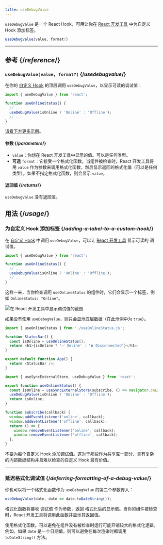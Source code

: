 ```yaml
---
title: useDebugValue
---
```


<Intro>

`useDebugValue` 是一个 React Hook，可用让你在 [React 开发工具](/learn/react-developer-tools) 中为自定义 Hook 添加标签。

```js
useDebugValue(value, format?)
```

</Intro>

<InlineToc />

---

## 参考 {/*reference*/}

### `useDebugValue(value, format?)` {/*usedebugvalue*/}

在你的 [自定义 Hook](/learn/reusing-logic-with-custom-hooks) 的顶层调用 `useDebugValue`，以显示可读的调试值：

```js
import { useDebugValue } from 'react';

function useOnlineStatus() {
  // ...
  useDebugValue(isOnline ? 'Online' : 'Offline');
  // ...
}
```

[请看下方更多示例](#usage)。

#### 参数 {/*parameters*/}

* `value`：你想在 React 开发工具中显示的值。可以是任何类型。
* **可选** `format`：它接受一个格式化函数。当组件被检查时，React 开发工具将用 `value` 作为参数来调用格式化函数，然后显示返回的格式化值（可以是任何类型）。如果不指定格式化函数，则会显示 `value`。

#### 返回值 {/*returns*/}

`useDebugValue` 没有返回值。

## 用法 {/*usage*/}

### 为自定义 Hook 添加标签 {/*adding-a-label-to-a-custom-hook*/}

在 [自定义 Hook](/learn/reusing-logic-with-custom-hooks) 中调用 `useDebugValue`，可以让 [React 开发工具](/learn/react-developer-tools) 显示可读的 <CodeStep step={1}>调试值</CodeStep>。

```js [[1, 5, "isOnline ? 'Online' : 'Offline'"]]
import { useDebugValue } from 'react';

function useOnlineStatus() {
  // ...
  useDebugValue(isOnline ? 'Online' : 'Offline');
  // ...
}
```

这样一来，当你检查调用 `useOnlineStatus` 的组件时，它们会显示一个标签，例如 `OnlineStatus: "Online"`。

![在 React 开发工具中显示调试值的截图](/images/docs/react-devtools-usedebugvalue.png)

如果没有使用 `useDebugValue`，则只会显示底层数据（在此示例中为 `true`）。

<Sandpack>

```js
import { useOnlineStatus } from './useOnlineStatus.js';

function StatusBar() {
  const isOnline = useOnlineStatus();
  return <h1>{isOnline ? '✅ Online' : '❌ Disconnected'}</h1>;
}

export default function App() {
  return <StatusBar />;
}
```

```js useOnlineStatus.js active
import { useSyncExternalStore, useDebugValue } from 'react';

export function useOnlineStatus() {
  const isOnline = useSyncExternalStore(subscribe, () => navigator.onLine, () => true);
  useDebugValue(isOnline ? 'Online' : 'Offline');
  return isOnline;
}

function subscribe(callback) {
  window.addEventListener('online', callback);
  window.addEventListener('offline', callback);
  return () => {
    window.removeEventListener('online', callback);
    window.removeEventListener('offline', callback);
  };
}
```

</Sandpack>

<Note>

不要为每个自定义 Hook 添加调试值。这对于那些作为共享库一部分、具有复杂的内部数据结构并且难以检查的自定义 Hook 最有价值。

</Note>

---

### 延迟格式化调试值 {/*deferring-formatting-of-a-debug-value*/}

你也可以将一个格式化函数作为 `useDebugValue` 的第二个参数传入：

```js [[1, 1, "date", 18], [2, 1, "date.toDateString()"]]
useDebugValue(date, date => date.toDateString());
```

格式化函数将接收 <CodeStep step={1}>调试值</CodeStep> 作为参数，返回 <CodeStep step={2}>格式化后的显示值</CodeStep>。当你的组件被检查时，React 开发工具将调用此函数并显示其返回值。

使用格式化函数，可以避免在组件没有被检查时运行可能开销较大的格式化逻辑。例如，如果 `date` 是一个日期值，则可以避免在每次渲染时都调用 `toDateString()` 方法。
